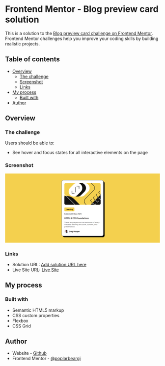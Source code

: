 # Frontend Mentor - Blog preview card solution

This is a solution to the [Blog preview card challenge on Frontend Mentor](https://www.frontendmentor.io/challenges/blog-preview-card-ckPaj01IcS). Frontend Mentor challenges help you improve your coding skills by building realistic projects. 

## Table of contents

- [Overview](#overview)
  - [The challenge](#the-challenge)
  - [Screenshot](#screenshot)
  - [Links](#links)
- [My process](#my-process)
  - [Built with](#built-with)
- [Author](#author)


## Overview

### The challenge

Users should be able to:

- See hover and focus states for all interactive elements on the page

### Screenshot

![](./screenshot.png)



### Links

- Solution URL: [Add solution URL here](https://your-solution-url.com)
- Live Site URL: [Live Site](https://poplarbeargi.github.io/blog-preview-card-main/)

## My process

### Built with

- Semantic HTML5 markup
- CSS custom properties
- Flexbox
- CSS Grid

## Author

- Website - [Github](https://github.com/poplarbeargi)
- Frontend Mentor - [@poplarbeargi](https://www.frontendmentor.io/profile/poplarbeargi)




